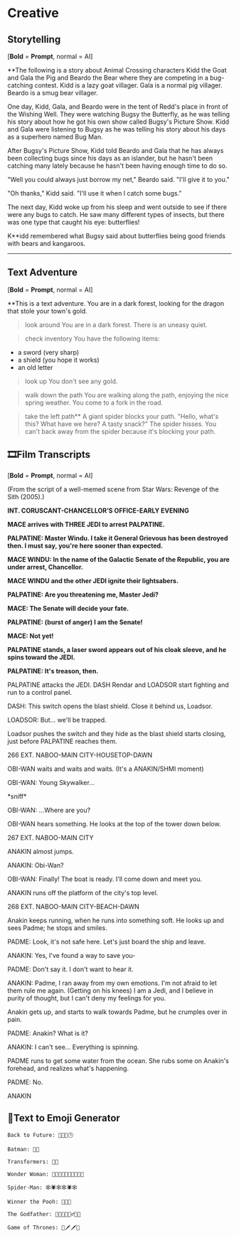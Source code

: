 # Creative

## Storytelling
[**Bold** = **Prompt**, normal = AI]

**The following is a story about Animal Crossing characters Kidd the Goat and Gala the Pig and Beardo the Bear where they are competing in a bug-catching contest. Kidd is a lazy goat villager. Gala is a normal pig villager. Beardo is a smug bear villager.
 
One day, Kidd, Gala, and Beardo were in the tent of Redd's place in front of the Wishing Well. They were watching Bugsy the Butterfly, as he was telling his story about how he got his own show called Bugsy's Picture Show. Kidd and Gala were listening to Bugsy as he was telling his story about his days as a superhero named Bug Man.
 
After Bugsy's Picture Show, Kidd told Beardo and Gala that he has always been collecting bugs since his days as an islander, but he hasn't been catching many lately because he hasn't been having enough time to do so.
 
"Well you could always just borrow my net," Beardo said. "I'll give it to you."
 
"Oh thanks," Kidd said. "I'll use it when I catch some bugs."
 
The next day, Kidd woke up from his sleep and went outside to see if there were any bugs to catch. He saw many different types of insects, but there was one type that caught his eye: butterflies!
 
K**idd remembered what Bugsy said about butterflies being good friends with bears and kangaroos. 

---

## Text Adventure
[**Bold** = **Prompt**, normal = AI]

**This is a text adventure. You are in a dark forest, looking for the dragon that 
stole your town's gold.
 
> look around
You are in a dark forest. There is an uneasy quiet.
 
> check inventory
You have the following items:
- a sword (very sharp)
- a shield (you hope it works)
- an old letter
 
> look up
You don't see any gold.
 
> walk down the path
You are walking along the path, enjoying the nice spring weather. You come to a fork in the road.
 
> take the left path**
A giant spider blocks your path. "Hello, what's this? What have we here? 
A tasty snack?" The spider hisses. You can't back away from the spider because
it's blocking your path.

## 🎞Film Transcripts
[**Bold** = **Prompt**, normal = AI]

(From the script of a well-memed scene from Star Wars: Revenge of the Sith (2005).)

**INT. CORUSCANT-CHANCELLOR’S OFFICE-EARLY EVENING**

**MACE arrives with THREE JEDI to arrest PALPATINE.**

**PALPATINE: Master Windu. I take it General Grievous has been destroyed then. I must say, you're here sooner than expected.**

**MACE WINDU: In the name of the Galactic Senate of the Republic, you are under arrest, Chancellor.**

**MACE WINDU and the other JEDI ignite their lightsabers.**

**PALPATINE: Are you threatening me, Master Jedi?**

**MACE: The Senate will decide your fate.**

**PALPATINE: (burst of anger) I am the Senate!**

**MACE: Not yet!**

**PALPATINE stands, a laser sword appears out of his cloak sleeve, and he spins toward the JEDI.**

**PALPATINE: It's treason, then.**

PALPATINE attacks the JEDI. DASH Rendar and LOADSOR start fighting and run to a control panel.

DASH: This switch opens the blast shield. Close it behind us, Loadsor.

LOADSOR: But... we'll be trapped.

Loadsor pushes the switch and they hide as the blast shield starts closing, just before PALPATINE reaches them.

266 EXT. NABOO-MAIN CITY-HOUSETOP-DAWN

OBI-WAN waits and waits and waits. (It's a ANAKIN/SHMI moment)

OBI-WAN: Young Skywalker...

\*sniff\*

OBI-WAN: ...Where are you?

OBI-WAN hears something. He looks at the top of the tower down below.

267 EXT. NABOO-MAIN CITY

ANAKIN almost jumps.

ANAKIN: Obi-Wan?

OBI-WAN: Finally! The boat is ready. I'll come down and meet you.

ANAKIN runs off the platform of the city's top level.

268 EXT. NABOO-MAIN CITY-BEACH-DAWN

Anakin keeps running, when he runs into something soft. He looks up and sees Padme; he stops and smiles.

PADME: Look, it's not safe here. Let's just board the ship and leave.

ANAKIN: Yes, I've found a way to save you-

PADME: Don't say it. I don't want to hear it.

ANAKIN: Padme, I ran away from my own emotions. I'm not afraid to let them rule me again. (Getting on his knees) I am a Jedi, and I believe in purity of thought, but I can't deny my feelings for you.

Anakin gets up, and starts to walk towards Padme, but he crumples over in pain.

PADME: Anakin? What is it?

ANAKIN: I can't see... Everything is spinning.

PADME runs to get some water from the ocean. She rubs some on Anakin's forehead, and realizes what's happening.

PADME: No.

ANAKIN


## 🔮Text to Emoji Generator
```
Back to Future: 👨👴🚗🕒

Batman: 🤵🦇

Transformers: 🚗🤖

Wonder Woman: 👸🏻👸🏼👸🏽👸🏾👸🏿

Spider-Man: 🕸🕷🕸🕸🕷🕸

Winner the Pooh: 🐻🐼🐻

The Godfather: 👨👩👧🕵🏻‍♂️👲💥

Game of Thrones: 🏹🗡🗡🏹
```
